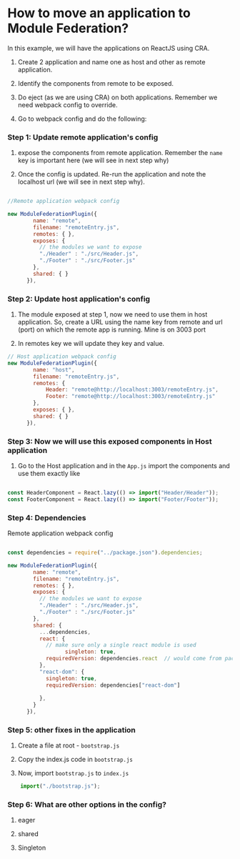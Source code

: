 # How to move an application to Module Federation?

In this example, we will have the applications on ReactJS using CRA.

1. Create 2 application and name one as host and other as remote application.

2. Identify the components from remote to be exposed.

3. Do eject (as we are using CRA) on both applications. Remember we need webpack config to override.

4. Go to webpack config and do the following:

### Step 1:  Update remote application's config

1. expose the components from remote application. Remember the `name` key is important here (we will see in next step why)

2. Once the config is updated. Re-run the application and note the localhost url (we will see in next step why).

```Javascript

//Remote application webpack config

new ModuleFederationPlugin({
        name: "remote",
        filename: "remoteEntry.js",
        remotes: { },
        exposes: {
          // the modules we want to expose
          "./Header" : "./src/Header.js", 
          "./Footer" : "./src/Footer.js"
        },
        shared: { }
      }),

```

### Step 2: Update host application's config

1. The module exposed at step 1, now we need to use them in host application. So, create a URL using the name key from remote and url (port) on which the remote app is running. Mine is on 3003 port

2. In remotes key we will update they key and value.



```javascript
// Host application webpack config
new ModuleFederationPlugin({
        name: "host",
        filename: "remoteEntry.js",
        remotes: { 
            Header: "remote@http://localhost:3003/remoteEntry.js",
            Footer: "remote@http://localhost:3003/remoteEntry.js"
        },
        exposes: { },
        shared: { }
      }),
```


### Step 3: Now we will use this exposed components in Host application

1. Go to the Host application and in the `App.js` import the components and use them exactly like 

``` Javascript

const HeaderComponent = React.lazy(() => import("Header/Header"));
const FooterComponent = React.lazy(() => import("Footer/Footer"));

```

### Step 4: Dependencies

Remote application webpack config

```javascript

const dependencies = require("../package.json").dependencies;

new ModuleFederationPlugin({
        name: "remote",
        filename: "remoteEntry.js",
        remotes: { },
        exposes: {
          // the modules we want to expose
          "./Header" : "./src/Header.js", 
          "./Footer" : "./src/Footer.js"
        },
        shared: {
          ...dependencies,
          react: {
            // make sure only a single react module is used
			      singleton: true, 
            requiredVersion: dependencies.react  // would come from package.json
          },
          "react-dom": {
            singleton: true,
            requiredVersion: dependencies["react-dom"]
            
          },
        }
      }),

```

### Step 5: other fixes in the application

1. Create a file at root - `bootstrap.js`

2. Copy the index.js code in `bootstrap.js`

3. Now, import `bootstrap.js` to `index.js`

``` JAVASCRIPT
    import("./bootstrap.js");
```

### Step 6: What are other options in the config?

1. eager

2. shared

3. Singleton